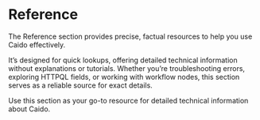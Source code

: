# Reference

The Reference section provides precise, factual resources to help you use Caido effectively.

It’s designed for quick lookups, offering detailed technical information without explanations or tutorials. Whether you’re troubleshooting errors, exploring HTTPQL fields, or working with workflow nodes, this section serves as a reliable source for exact details.

Use this section as your go-to resource for detailed technical information about Caido.